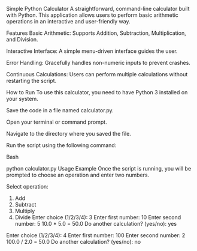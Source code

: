 Simple Python Calculator
A straightforward, command-line calculator built with Python. This application allows users to perform basic arithmetic operations in an interactive and user-friendly way.

Features
Basic Arithmetic: Supports Addition, Subtraction, Multiplication, and Division.

Interactive Interface: A simple menu-driven interface guides the user.

Error Handling: Gracefully handles non-numeric inputs to prevent crashes.

Continuous Calculations: Users can perform multiple calculations without restarting the script.

How to Run
To use this calculator, you need to have Python 3 installed on your system.

Save the code in a file named calculator.py.

Open your terminal or command prompt.

Navigate to the directory where you saved the file.

Run the script using the following command:

Bash

python calculator.py
Usage Example
Once the script is running, you will be prompted to choose an operation and enter two numbers.

Select operation:
1. Add
2. Subtract
3. Multiply
4. Divide
Enter choice (1/2/3/4): 3
Enter first number: 10
Enter second number: 5
10.0 * 5.0 = 50.0
Do another calculation? (yes/no): yes

Enter choice (1/2/3/4): 4
Enter first number: 100
Enter second number: 2
100.0 / 2.0 = 50.0
Do another calculation? (yes/no): no
